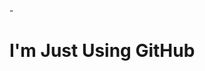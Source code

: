 -<html>
  <head>
    <title>Hello Guys</title>
  </head>
  <body>
    <h1> I'm Just Using GitHub</h1>
  </body>
  </html>
  
